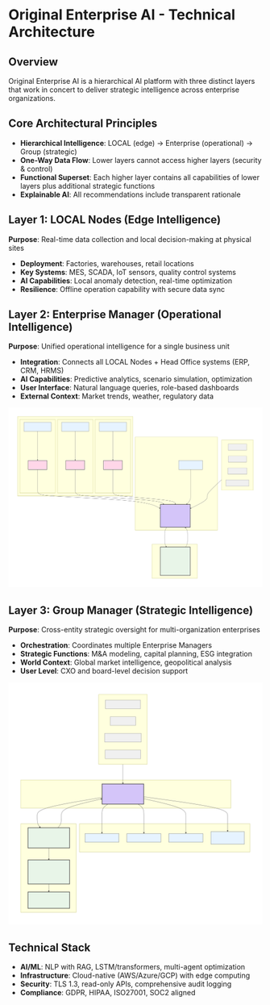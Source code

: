 # Original Enterprise AI - Technical Architecture

## Overview
Original Enterprise AI is a hierarchical AI platform with three distinct layers that work in concert to deliver strategic intelligence across enterprise organizations.

## Core Architectural Principles
- **Hierarchical Intelligence**: LOCAL (edge) → Enterprise (operational) → Group (strategic)
- **One-Way Data Flow**: Lower layers cannot access higher layers (security & control)
- **Functional Superset**: Each higher layer contains all capabilities of lower layers plus additional strategic functions
- **Explainable AI**: All recommendations include transparent rationale

## Layer 1: LOCAL Nodes (Edge Intelligence)
**Purpose**: Real-time data collection and local decision-making at physical sites
- **Deployment**: Factories, warehouses, retail locations
- **Key Systems**: MES, SCADA, IoT sensors, quality control systems
- **AI Capabilities**: Local anomaly detection, real-time optimization
- **Resilience**: Offline operation capability with secure data sync

## Layer 2: Enterprise Manager (Operational Intelligence)
**Purpose**: Unified operational intelligence for a single business unit
- **Integration**: Connects all LOCAL Nodes + Head Office systems (ERP, CRM, HRMS)
- **AI Capabilities**: Predictive analytics, scenario simulation, optimization
- **User Interface**: Natural language queries, role-based dashboards
- **External Context**: Market trends, weather, regulatory data

![Enterprise Manager Architecture](docs/em.svg)

## Layer 3: Group Manager (Strategic Intelligence)
**Purpose**: Cross-entity strategic oversight for multi-organization enterprises
- **Orchestration**: Coordinates multiple Enterprise Managers
- **Strategic Functions**: M&A modeling, capital planning, ESG integration
- **World Context**: Global market intelligence, geopolitical analysis
- **User Level**: CXO and board-level decision support

![Group Manager Architecture](docs/gm.svg)

## Technical Stack
- **AI/ML**: NLP with RAG, LSTM/transformers, multi-agent optimization
- **Infrastructure**: Cloud-native (AWS/Azure/GCP) with edge computing
- **Security**: TLS 1.3, read-only APIs, comprehensive audit logging
- **Compliance**: GDPR, HIPAA, ISO27001, SOC2 aligned

